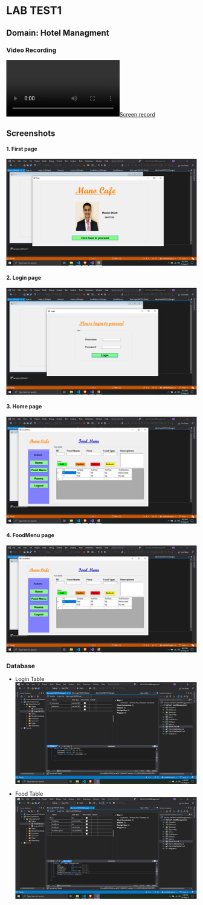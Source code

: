 # LAB TEST1

## Domain: Hotel Managment

### Video Recording
[![Screen record](screenshots/LabTest1_1947235.mp4)](screenshots/LabTest1_1947235.mp4)


## Screenshots


#### 1. First page
![First page](screenshots/FirstPage.png)

#### 2. Login page
![Login page](screenshots/login.png)

#### 3. Home page
![Home page](screenshots/FoodMenu.png)

#### 4. FoodMenu page
![FoodMenu page](screenshots/FoodMenu.png)

### Database
- Login Table
![Login Table](screenshots/table2.png)

- Food Table
![Food Table](screenshots/table1.png)

